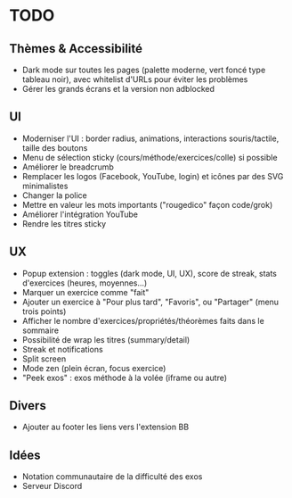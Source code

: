 # TODO

## Thèmes & Accessibilité

- Dark mode sur toutes les pages (palette moderne, vert foncé type tableau noir), avec whitelist d'URLs pour éviter les problèmes
- Gérer les grands écrans et la version non adblocked

## UI

- Moderniser l'UI : border radius, animations, interactions souris/tactile, taille des boutons
- Menu de sélection sticky (cours/méthode/exercices/colle) si possible
- Améliorer le breadcrumb
- Remplacer les logos (Facebook, YouTube, login) et icônes par des SVG minimalistes
- Changer la police
- Mettre en valeur les mots importants ("rougedico" façon code/grok)
- Améliorer l'intégration YouTube
- Rendre les titres sticky

## UX

- Popup extension : toggles (dark mode, UI, UX), score de streak, stats d'exercices (heures, moyennes...)
- Marquer un exercice comme "fait"
- Ajouter un exercice à "Pour plus tard", "Favoris", ou "Partager" (menu trois points)
- Afficher le nombre d'exercices/propriétés/théorèmes faits dans le sommaire
- Possibilité de wrap les titres (summary/detail)
- Streak et notifications
- Split screen
- Mode zen (plein écran, focus exercice)
- "Peek exos" : exos méthode à la volée (iframe ou autre)

## Divers

- Ajouter au footer les liens vers l'extension BB

## Idées

- Notation communautaire de la difficulté des exos
- Serveur Discord
